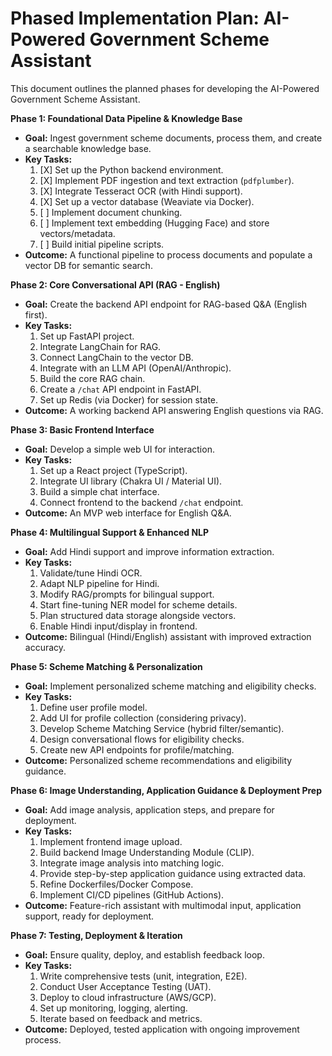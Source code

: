 # Phased Implementation Plan: AI-Powered Government Scheme Assistant

This document outlines the planned phases for developing the AI-Powered Government Scheme Assistant.

**Phase 1: Foundational Data Pipeline & Knowledge Base**

*   **Goal:** Ingest government scheme documents, process them, and create a searchable knowledge base.
*   **Key Tasks:**
    1.  [X] Set up the Python backend environment.
    2.  [X] Implement PDF ingestion and text extraction (`pdfplumber`).
    3.  [X] Integrate Tesseract OCR (with Hindi support).
    4.  [X] Set up a vector database (Weaviate via Docker).
    5.  [ ] Implement document chunking.
    6.  [ ] Implement text embedding (Hugging Face) and store vectors/metadata.
    7.  [ ] Build initial pipeline scripts.
*   **Outcome:** A functional pipeline to process documents and populate a vector DB for semantic search.

**Phase 2: Core Conversational API (RAG - English)**

*   **Goal:** Create the backend API endpoint for RAG-based Q&A (English first).
*   **Key Tasks:**
    1.  Set up FastAPI project.
    2.  Integrate LangChain for RAG.
    3.  Connect LangChain to the vector DB.
    4.  Integrate with an LLM API (OpenAI/Anthropic).
    5.  Build the core RAG chain.
    6.  Create a `/chat` API endpoint in FastAPI.
    7.  Set up Redis (via Docker) for session state.
*   **Outcome:** A working backend API answering English questions via RAG.

**Phase 3: Basic Frontend Interface**

*   **Goal:** Develop a simple web UI for interaction.
*   **Key Tasks:**
    1.  Set up a React project (TypeScript).
    2.  Integrate UI library (Chakra UI / Material UI).
    3.  Build a simple chat interface.
    4.  Connect frontend to the backend `/chat` endpoint.
*   **Outcome:** An MVP web interface for English Q&A.

**Phase 4: Multilingual Support & Enhanced NLP**

*   **Goal:** Add Hindi support and improve information extraction.
*   **Key Tasks:**
    1.  Validate/tune Hindi OCR.
    2.  Adapt NLP pipeline for Hindi.
    3.  Modify RAG/prompts for bilingual support.
    4.  Start fine-tuning NER model for scheme details.
    5.  Plan structured data storage alongside vectors.
    6.  Enable Hindi input/display in frontend.
*   **Outcome:** Bilingual (Hindi/English) assistant with improved extraction accuracy.

**Phase 5: Scheme Matching & Personalization**

*   **Goal:** Implement personalized scheme matching and eligibility checks.
*   **Key Tasks:**
    1.  Define user profile model.
    2.  Add UI for profile collection (considering privacy).
    3.  Develop Scheme Matching Service (hybrid filter/semantic).
    4.  Design conversational flows for eligibility checks.
    5.  Create new API endpoints for profile/matching.
*   **Outcome:** Personalized scheme recommendations and eligibility guidance.

**Phase 6: Image Understanding, Application Guidance & Deployment Prep**

*   **Goal:** Add image analysis, application steps, and prepare for deployment.
*   **Key Tasks:**
    1.  Implement frontend image upload.
    2.  Build backend Image Understanding Module (CLIP).
    3.  Integrate image analysis into matching logic.
    4.  Provide step-by-step application guidance using extracted data.
    5.  Refine Dockerfiles/Docker Compose.
    6.  Implement CI/CD pipelines (GitHub Actions).
*   **Outcome:** Feature-rich assistant with multimodal input, application support, ready for deployment.

**Phase 7: Testing, Deployment & Iteration**

*   **Goal:** Ensure quality, deploy, and establish feedback loop.
*   **Key Tasks:**
    1.  Write comprehensive tests (unit, integration, E2E).
    2.  Conduct User Acceptance Testing (UAT).
    3.  Deploy to cloud infrastructure (AWS/GCP).
    4.  Set up monitoring, logging, alerting.
    5.  Iterate based on feedback and metrics.
*   **Outcome:** Deployed, tested application with ongoing improvement process. 